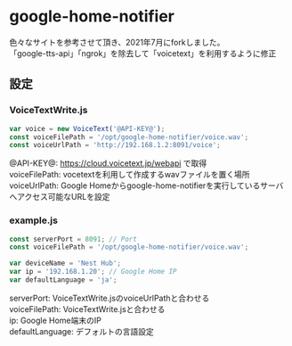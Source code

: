 # google-home-notifier

色々なサイトを参考させて頂き、2021年7月にforkしました。  
「google-tts-api」「ngrok」を除去して「voicetext」を利用するように修正  

## 設定
### VoiceTextWrite.js
```javascript
var voice = new VoiceText('@API-KEY@');
const voiceFilePath = '/opt/google-home-notifier/voice.wav';
const voiceUrlPath = 'http://192.168.1.2:8091/voice';
```
@API-KEY@: https://cloud.voicetext.jp/webapi で取得  
voiceFilePath: vocetextを利用して作成するwavファイルを置く場所    
voiceUrlPath: Google Homeからgoogle-home-notifierを実行しているサーバへアクセス可能なURLを設定  

### example.js
```javascript
const serverPort = 8091; // Port
const voiceFilePath = '/opt/google-home-notifier/voice.wav';

var deviceName = 'Nest Hub';
var ip = '192.168.1.20'; // Google Home IP
var defaultLanguage = 'ja';
```
serverPort: VoiceTextWrite.jsのvoiceUrlPathと合わせる  
voiceFilePath: VoiceTextWrite.jsと合わせる  
ip: Google Home端末のIP  
defaultLanguage: デフォルトの言語設定  